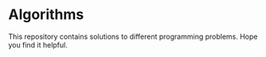# Algorithms

This repository contains solutions to different programming problems. Hope you find it helpful. 
